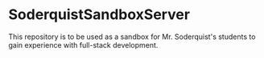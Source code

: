 # SoderquistSandboxServer
This repository is to be used as a sandbox for Mr. Soderquist's students to gain experience with full-stack development.
